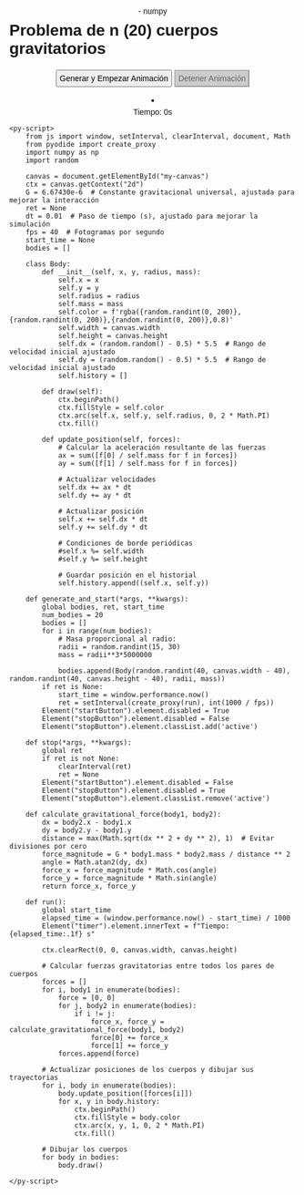 <!DOCTYPE html>
<html>
<head>
    <script defer src="https://pyscript.net/alpha/pyscript.min.js"></script>
    <py-env>
        - numpy
    </py-env>
    <style>
        body {
            display: flex;
            flex-direction: column;
            align-items: center;
            margin: 0;
            font-family: Arial, sans-serif;
        }
        h1 {
            margin-top: 10px;
        }
        input, select, button {
            margin: 2px;
            padding: 5px;
            font-size: 14px;
        }
        canvas {
            border: 2px solid black;
            margin-top: 20px;
        }
        #controls {
            display: flex;
            flex-wrap: wrap;
            justify-content: center;
            align-items: center;
        }
        #info {
            margin-top: 10px;
            text-align: center;
        }
        button:disabled {
            background-color: #ccc;
            color: #666;
        }
        button.active {
            background-color: #4CAF50;
            color: white;
        }
    </style>
</head>
<body>
    <h1>Problema de n (20) cuerpos gravitatorios</h1>
    <div id="controls">
        <button id="startButton" pys-onClick="generate_and_start">Generar y Empezar Animación</button>
        <button id="stopButton" pys-onClick="stop" disabled>Detener Animación</button>
    </div>
    <canvas id="my-canvas" width="400" height="600"></canvas>
    <div id="info">
        <div id="timer">Tiempo: 0s</div>
    </div>

    <py-script>
        from js import window, setInterval, clearInterval, document, Math
        from pyodide import create_proxy
        import numpy as np
        import random

        canvas = document.getElementById("my-canvas")
        ctx = canvas.getContext("2d")
        G = 6.67430e-6  # Constante gravitacional universal, ajustada para mejorar la interacción
        ret = None
        dt = 0.01  # Paso de tiempo (s), ajustado para mejorar la simulación
        fps = 40  # Fotogramas por segundo
        start_time = None
        bodies = []

        class Body:
            def __init__(self, x, y, radius, mass):
                self.x = x
                self.y = y
                self.radius = radius
                self.mass = mass
                self.color = f'rgba({random.randint(0, 200)},{random.randint(0, 200)},{random.randint(0, 200)},0.8)'
                self.width = canvas.width
                self.height = canvas.height
                self.dx = (random.random() - 0.5) * 5.5  # Rango de velocidad inicial ajustado
                self.dy = (random.random() - 0.5) * 5.5  # Rango de velocidad inicial ajustado
                self.history = []

            def draw(self):
                ctx.beginPath()
                ctx.fillStyle = self.color
                ctx.arc(self.x, self.y, self.radius, 0, 2 * Math.PI)
                ctx.fill()

            def update_position(self, forces):
                # Calcular la aceleración resultante de las fuerzas
                ax = sum([f[0] / self.mass for f in forces])
                ay = sum([f[1] / self.mass for f in forces])

                # Actualizar velocidades
                self.dx += ax * dt
                self.dy += ay * dt

                # Actualizar posición
                self.x += self.dx * dt
                self.y += self.dy * dt

                # Condiciones de borde periódicas
                #self.x %= self.width
                #self.y %= self.height

                # Guardar posición en el historial
                self.history.append((self.x, self.y))

        def generate_and_start(*args, **kwargs):
            global bodies, ret, start_time
            num_bodies = 20
            bodies = []
            for i in range(num_bodies):
                # Masa proporcional al radio:
                radii = random.randint(15, 30)
                mass = radii**3*5000000

                bodies.append(Body(random.randint(40, canvas.width - 40), random.randint(40, canvas.height - 40), radii, mass))
            if ret is None:
                start_time = window.performance.now()
                ret = setInterval(create_proxy(run), int(1000 / fps))
            Element("startButton").element.disabled = True
            Element("stopButton").element.disabled = False
            Element("stopButton").element.classList.add('active')

        def stop(*args, **kwargs):
            global ret
            if ret is not None:
                clearInterval(ret)
                ret = None
            Element("startButton").element.disabled = False
            Element("stopButton").element.disabled = True
            Element("stopButton").element.classList.remove('active')

        def calculate_gravitational_force(body1, body2):
            dx = body2.x - body1.x
            dy = body2.y - body1.y
            distance = max(Math.sqrt(dx ** 2 + dy ** 2), 1)  # Evitar divisiones por cero
            force_magnitude = G * body1.mass * body2.mass / distance ** 2
            angle = Math.atan2(dy, dx)
            force_x = force_magnitude * Math.cos(angle)
            force_y = force_magnitude * Math.sin(angle)
            return force_x, force_y

        def run():
            global start_time
            elapsed_time = (window.performance.now() - start_time) / 1000
            Element("timer").element.innerText = f"Tiempo: {elapsed_time:.1f} s"

            ctx.clearRect(0, 0, canvas.width, canvas.height)

            # Calcular fuerzas gravitatorias entre todos los pares de cuerpos
            forces = []
            for i, body1 in enumerate(bodies):
                force = [0, 0]
                for j, body2 in enumerate(bodies):
                    if i != j:
                        force_x, force_y = calculate_gravitational_force(body1, body2)
                        force[0] += force_x
                        force[1] += force_y
                forces.append(force)

            # Actualizar posiciones de los cuerpos y dibujar sus trayectorias
            for i, body in enumerate(bodies):
                body.update_position([forces[i]])
                for x, y in body.history:
                    ctx.beginPath()
                    ctx.fillStyle = body.color
                    ctx.arc(x, y, 1, 0, 2 * Math.PI)
                    ctx.fill()

            # Dibujar los cuerpos
            for body in bodies:
                body.draw()

    </py-script>
</body>
</html>
